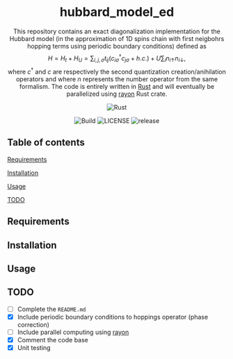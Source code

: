 <div align="center">

# hubbard_model_ed
  
This repository contains an exact diagonalization implementation for the Hubbard model (in the approximation of 1D spins chain with first neigbohrs hopping terms using periodic boundary conditions) defined as
$$H = H_t + H_U = \sum_{i, j, \sigma}t_{ij}(c^\dagger_{i\sigma}c_{j\sigma} + h.c.) + U\sum_i n_{i\uparrow}n_{i\downarrow},$$
where $c^\dagger$ and $c$ are respectively the second quantization creation/anihilation operators and where $n$ represents the number operator from the same formalism. The code is entirely written in [Rust](https://www.rust-lang.org/) and will eventually be parallelized using [rayon](https://github.com/rayon-rs/rayon) Rust crate.

![Rust](https://img.shields.io/badge/rust-%23000000.svg?style=for-the-badge&logo=rust&logoColor=white)
  
![Build](https://img.shields.io/github/actions/workflow/status/BCarnaval/hubbard_model_ed/rust.yml?color=%23a3d1af&style=for-the-badge) ![LICENSE](https://img.shields.io/github/license/BCarnaval/hubbard_model_ed?color=blue&style=for-the-badge) ![release](https://img.shields.io/github/v/tag/BCarnaval/hubbard_model_ed?color=%23FF7F50&style=for-the-badge)
  
</div>

## Table of contents

[Requirements](#requirements)

[Installation](#installation)

[Usage](#usage)

[TODO](#todo)

## Requirements

## Installation

## Usage

## TODO

- [ ] Complete the `README.md`
- [x] Include periodic boundary conditions to hoppings operator (phase correction)
- [ ] Include parallel computing using [rayon](https://github.com/rayon-rs/rayon)
- [x] Comment the code base
- [x] Unit testing
